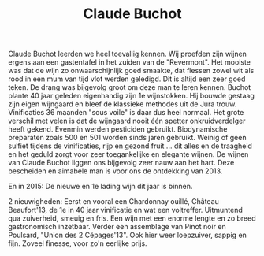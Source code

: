 ﻿---
title: Claude Buchot
huis:  Dom. Claude Buchot
dept:  Jura
regio: Côtes du Jura
photo: buchot.jpg
layout: wijnhuis

wijnen:
    
    - naam:  Terroir du Bry Tradition'10
      ref:   
      app:   A.O.C. Côtes de Jura
      type:  Blanc sec non ouillé
      cep:   Chardonnay
      prijs: €11.40

    - naam:  Terroir du Bry Tradition'11
      ref:   
      app:   A.O.C. Côtes de Jura
      type:  Blanc sec non ouillé
      cep:   Chardonnay
      prijs: €11.95
    
    - naam:  Château Beaufort'13
      ref:   
      app:   A.O.C. Côtes de Jura
      type:  Blanc sec ouillé
      cep:   Chardonnay
      prijs: €11.40
      opm:   new wine
    
    - naam:  Cuvée Charles Beaudelaire'10
      ref:   
      app:   A.O.C. Côtes de Jura
      type:  Blanc sec non ouillé
      cep:   Chardonnay/Savagnin
      prijs: €13.95

    - naam:  Savagnin'10
      ref:   
      app:   A.O.C. Côtes de Jura
      type:  Blanc sec non ouillé sous voile
      cep:   Savagnin
      prijs: €18.25
      
    - naam:  Vin Jaune'04
      ref:   
      app:   A.O.C. Côtes de Jura
      type:  Blanc sec non ouillé sous voile
      cep:   Savagnin
      prijs: €41.36

    - naam:  Vin Jaune'05
      ref:   
      app:   A.O.C. Côtes de Jura
      type:  Blanc sec non ouillé sous voile
      cep:   Savagnin
      prijs: €37.55

    - naam:  Poulsard'12
      ref:   
      app:   A.O.C. Côtes de Jura
      type:  Rouge
      cep:   Poulsard
      prijs: €10.85

    - naam:  Pinot noir'12
      ref:    
      app:   A.O.C. Côtes de Jura
      type:  Rouge 
      cep:   Pinot noir
      prijs: €10.85  
      
    - naam:  Union des 2 Cépages'13
      ref:    
      app:   A.O.C. Côtes de Jura
      type:  Rouge 
      cep:   Pinot noiR/Poulsard
      prijs: €10.85
      opm:   new wine

    - naam:  Crémant de Jura
      ref:   
      app:   A.O.C. Côtes de Jura
      type:  Méthode Traditionelle
      cep:   Chardonnay
      prijs: €11.95

    - naam:  Crémant de Jura non dosé
      ref:   
      app:   Côtes de Jura
      type:  Méthode Traditionelle
      cep:   Chardonnay 
      prijs: €11.95 

    - naam:  Macvin
      ref:   
      app:   Côtes de Jura
      type:  Vin muté 
      cep:    
      prijs: €17.50 

    - naam:  Vin de Paille'08
      ref:   
      app:   Côtes de Jura
      type:  Vin Liquoreux 
      cep:   Chardonnay/Poulsard
      prijs: €23.20 

    
---
Claude Buchot leerden we heel toevallig kennen. Wij proefden zijn wijnen ergens aan een gastentafel in het zuiden van de "Revermont". Het mooiste was dat de wijn zo onwaarschijnlijk goed smaakte, dat flessen zowel wit als rood in een mum van tijd vlot werden geledigd.
Dit is altijd een zeer goed teken.
De drang was bijgevolg groot om deze man te leren kennen.
Buchot plante 40 jaar geleden eigenhandig zijn 1e wijnstokken. Hij bouwde gestaag zijn eigen wijngaard en bleef de klassieke methodes uit de Jura trouw.
Vinificaties 36 maanden "sous voile" is daar dus heel normaal.
Het grote verschil met velen is dat de wijngaard nooit één spetter onkruidverdelger heeft gekend. Evenmin werden pesticiden gebruikt. Biodynamische preparaten zoals 500 en 501 worden sinds jaren gebruikt.
Weinig of geen sulfiet tijdens de vinificaties, rijp en gezond fruit ... dit alles en de traagheid en het geduld zorgt voor zeer toegankelijke en elegante wijnen.
De wijnen van Claude Buchot liggen ons bijgevolg zeer nauw aan het hart.
Deze bescheiden en aimabele man is voor ons de ontdekking van 2013.

En in 2015: De nieuwe en 1e lading wijn dit jaar is binnen. 

2 nieuwigheden: Eerst en vooral een Chardonnay ouillé, Château Beaufort'13, de 1e in 40 jaar vinificatie en wat een voltreffer. Uitmuntend qua zuiverheid, smeuig en fris. Een wijn met een enorme lengte en zo breed gastronomisch inzetbaar.
Verder een assemblage van Pinot noir en Poulsard, "Union des 2 Cépages'13". Ook hier weer loepzuiver, sappig en fijn. Zoveel finesse, voor zo'n eerlijke prijs.     
